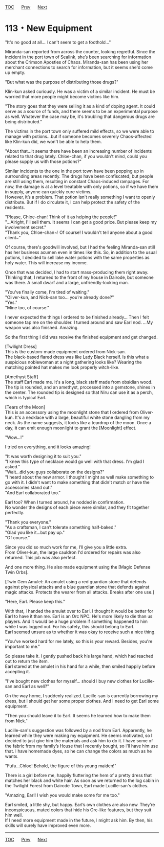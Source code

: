 [TOC](../readme.md)&nbsp;&nbsp;&nbsp;&nbsp;&nbsp;&nbsp;[Prev](Section0112.md)&nbsp;&nbsp;&nbsp;&nbsp;&nbsp;&nbsp;[Next](Section0114.md)



# 113・New Equipment

"It's no good at all... I can't seem to get a foothold..."  
  
Miranda-san reported from across the counter, looking regretful. Since
the incident in the port town of Sealink, she’s been searching for
information about the Crimson Apostles of Chaos. Miranda-san has been
using her merchant connections to search for information, but it seems
she'd come up empty.  
  
"But what was the purpose of distributing those drugs?"  
  
Klin-kun asked curiously. He was a victim of a similar incident. He must
be worried that more people might become victims like him.  
  
"The story goes that they were selling it as a kind of doping agent. It
could serve as a source of funds, and there seems to be an experimental
purpose as well. Whatever the case may be, it's troubling that dangerous
drugs are being distributed."  
  
The victims in the port town only suffered mild effects, so we were able
to manage with potions…but if someone becomes severely Chaos-affected
like Klin-kun did, we won't be able to help them.  
  
"About that…it seems there have been an increasing number of incidents
related to that drug lately. Chloe-chan, if you wouldn't mind, could you
please supply us with those potions?"  
  
Similar incidents to the one in the port town have been popping up in
surrounding areas recently. The drugs have been confiscated, but people
are still using them, resulting in constant Chaos-induced rampages. For
now, the damage is at a level treatable with only potions, so if we have
them in supply, anyone can quickly cure victims.  
However, it’s a problem. That potion isn't really something I want to
openly distribute. But if I do circulate it, I can help protect the
safety of the residents.  
  
"Please, Chloe-chan! Think of it as helping the people!"  
"...Alright, I'll sell them. It seems I can get a good price. But please
keep my involvement secret."  
"Thank you, Chloe-chan~! Of course! I wouldn't tell anyone about a good
client~"  
  
Of course, there's goodwill involved, but I had the feeling Miranda-san
still has her business acumen even in times like this. So, in addition
to the usual potions, I decided to sell lake water potions with the same
properties as holy water. This will increase my income.  
  
Once that was decided, I had to start mass-producing them right away.
Thinking that, I returned to the front of my house in Dairode, but
someone was there. A small dwarf and a large, unfriendly-looking man.  
  
"You've finally come, I'm tired of waiting."  
"Oliver-kun, and Nick-san too… you’re already done?"  
"Yes."  
"Mine too, of course."  
  
I never expected the things I ordered to be finished already… Then I
felt someone tap me on the shoulder. I turned around and saw Earl nod.
…My weapon was also finished. Amazing.  
  
So the first thing I did was receive the finished equipment and get
changed.  
  
\[Twilight Dress\]  
This is the custom-made equipment ordered from Nick-san.  
The black-based flared dress was like Lady Black herself. Is this what a
suspicious noblewoman at a night gathering looks like? Wearing the
matching pointed hat makes me look properly witch-like.  
  
\[Amethyst Staff\]  
The staff Earl made me. It's a long, black staff made from obsidian
wood. The tip is rounded, and an amethyst, processed into a gemstone,
shines in the center. The rounded tip is designed so that Niru can use
it as a perch, which is typical Earl.  
  
\[Tears of the Moon\]  
This is an accessory using the moonlight stone that I ordered from
Oliver-kun. It's a necklace with a large, beautiful white stone dangling
from my neck. As the name suggests, it looks like a teardrop of the
moon. Once a day, it can emit enough moonlight to grant the
\[Moonlight\] effect.  
  
"Wow…!"  
  
I tried on everything, and it looks amazing!  
  
"It was worth designing it to suit you."  
"I knew this type of necklace would go well with that dress. I'm glad I
asked."  
"Wait…did you guys collaborate on the designs?"  
"I heard about the new armor. I thought I might as well make something
to go with it. I didn't want to make something that didn't match or have
the accessories stand out."  
"And Earl collaborated too."  
  
Earl too? When I turned around, he nodded in confirmation.  
No wonder the designs of each piece were similar, and they fit together
perfectly.  
  
"Thank you everyone."  
"As a craftsman, I can’t tolerate something half-baked."  
"Glad you like it…but pay up."  
"Of course."  
  
Since you did so much work for me, I’ll give you a little extra.  
From Oliver-kun, the large cauldron I'd ordered for repairs was also
returned. This job was also perfect.  
  
And one more thing. He also made equipment using the \[Magic Defense
Twin Orbs\].  
  
\[Twin Gem Amulet: An amulet using a red guardian stone that defends
against physical attacks and a blue guardian stone that defends against
magic attacks. Protects the wearer from all attacks. Breaks after one
use.\]  
  
"Here, Earl. Please keep this."  
  
With that, I handed the amulet over to Earl. I thought it would be
better for Earl to have it than me. Earl is an Orc NPC. He's more likely
to die than us players. And it would be a huge problem if something
happened to him while I was logged out. For his safety, this should
belong to Earl.  
Earl seemed unsure as to whether it was okay to receive such a nice
thing.  
  
"You’ve worked hard for me lately, so this is your reward. Besides,
you're important to me."  
  
So please take it. I gently pushed back his large hand, which had
reached out to return the item.  
Earl stared at the amulet in his hand for a while, then smiled happily
before accepting it.  
  
"I've bought new clothes for myself… should I buy new clothes for
Lucille-san and Earl as well?"  
  
On the way home, I suddenly realized. Lucille-san is currently borrowing
my dress, but I should get her some proper clothes. And I need to get
Earl some equipment.  
  
"Then you should leave it to Earl. It seems he learned how to make them
from Nick."  
  
Lucille-san's suggestion was followed by a nod from Earl. Apparently, he
learned while they were making my equipment. He seems motivated, so I
decided to just give him the materials and ask him to do it. I have some
of the fabric from my family’s House that I recently bought, so I'll
have him use that. I have homemade dyes, so he can change the colors as
much as he wants.  
  
"Fufu…Chloe! Behold, the figure of this young maiden!"  
  
There is a girl before me, happily fluttering the hem of a pretty dress
that matches her black and white hair. As soon as we returned to the log
cabin in the Twilight Forest from Dairode Town, Earl made Lucille-san's
clothes.  
  
  
"Amazing, Earl! I wish you would make some for me too."  
  
Earl smiled, a little shy, but happy. Earl’s own clothes are also new.
They’re inconspicuous, muted colors that hide his Orc-like features, but
they suit him well.  
If I need more equipment made in the future, I might ask him. By then,
his skills will surely have improved even more.  
  
  
  


---
[TOC](../readme.md)&nbsp;&nbsp;&nbsp;&nbsp;&nbsp;&nbsp;[Prev](Section0112.md)&nbsp;&nbsp;&nbsp;&nbsp;&nbsp;&nbsp;[Next](Section0114.md)

